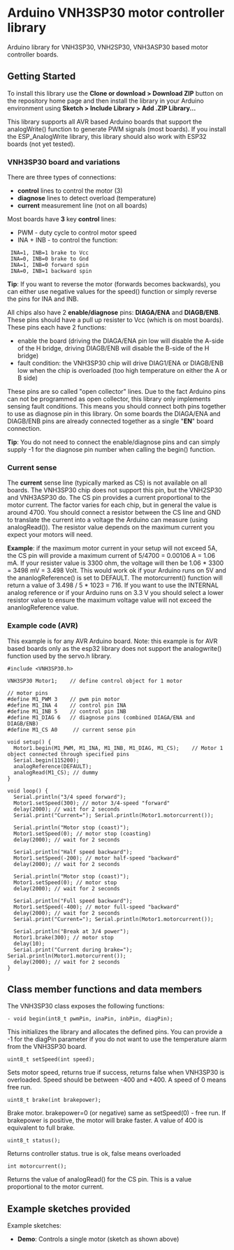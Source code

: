 # Arduino VNH3SP30 motor controller library
Arduino library for VNH3SP30, VNH2SP30, VNH3ASP30 based motor controller boards.


## Getting Started

To install this library use the **Clone or download > Download ZIP** button on the repository home page and then install the library in your Arduino environment using **Sketch > Include Library > Add .ZIP Library...**

This library supports all AVR based Arduino boards that support the analogWrite() function to generate PWM signals (most boards). If you install the ESP_AnalogWrite library, this library should also work with ESP32 boards (not yet tested).

### VNH3SP30 board and variations

There are three types of connections:
- **control** lines to control the motor (3)
- **diagnose** lines to detect overload (temperature)
- **current** measurement line (not on all boards)

Most boards have **3** key **control** lines:
- PWM - duty cycle to control motor speed
- INA + INB - to control the function:

```
 INA=1, INB=1 brake to Vcc
 INA=0, INB=0 brake to Gnd
 INA=1, INB=0 forward spin
 INA=0, INB=1 backward spin
```
**Tip**: If you want to reverse the motor (forwards becomes backwards), you can either use negative values for the speed() function or simply reverse the pins for INA and INB.

All chips also have 2 **enable/diagnose** pins: **DIAGA/ENA** and **DIAGB/ENB**. These pins should have a pull up resister to Vcc (which is on most boards). These pins each have 2 functions:
- enable the board (driving the DIAGA/ENA pin low will disable the A-side of the H bridge, driving DIAGB/ENB will disable the B-side of the H bridge)
- fault condition: the VNH3SP30 chip will drive DIAG1/ENA or DIAGB/ENB low when the chip is overloaded (too high temperature on either the A or B side)

These pins are so called "open collector" lines. Due to the fact Arduino pins can not be programmed as open collector, this library only implements sensing fault conditions. This means you should connect both pins together to use as diagnose pin in this library. On some boards the DIAGA/ENA and DIAGB/ENB pins are already connected together as a single "**EN**" board connection.

**Tip**: You do not need to connect the enable/diagnose pins and can simply supply -1 for the diagnose pin number when calling the begin() function.

### Current sense

The **current** sense line (typically marked as CS) is not available on all boards. The VNH3SP30 chip does not support this pin, but the VNH2SP30 and VNH3ASP30 do. The CS pin provides a current proportional to the motor current. The factor varies for each chip, but in general the value is around 4700. You should connect a resistor between the CS line and GND to translate the current into a voltage the Arduino can measure (using analogRead()). The resistor value depends on the maximum current you expect your motors will need. 

**Example**: if the maximum motor current in your setup will not exceed 5A, the CS pin will provide a maximum current of 5/4700 = 0.00106 A = 1.06 mA. If your resister value is 3300 ohm, the voltage will then be 1.06 * 3300 = 3498 mV = 3.498 Volt. This would work ok if your Arduino runs on 5V and the ananlogReference() is set to DEFAULT. The motorcurrent() function will return a value of 3.498 / 5 * 1023 = 716. If you want to use the INTERNAL analog reference or if your Arduino runs on 3.3 V you should select a lower resistor value to ensure the maximum voltage value will not exceed the ananlogReference value.


### Example code (AVR)

This example is for any AVR Arduino board. Note: this example is for AVR based boards only as the esp32 library does not support the analogwrite() function used by the servo.h library.

```
#include <VNH3SP30.h>

VNH3SP30 Motor1;    // define control object for 1 motor

// motor pins
#define M1_PWM 3    // pwm pin motor
#define M1_INA 4    // control pin INA
#define M1_INB 5    // control pin INB
#define M1_DIAG 6   // diagnose pins (combined DIAGA/ENA and DIAGB/ENB)
#define M1_CS A0     // current sense pin

void setup() {
  Motor1.begin(M1_PWM, M1_INA, M1_INB, M1_DIAG, M1_CS);    // Motor 1 object connected through specified pins 
  Serial.begin(115200);   
  analogReference(DEFAULT);
  analogRead(M1_CS); // dummy
}

void loop() {
  Serial.println("3/4 speed forward");
  Motor1.setSpeed(300); // motor 3/4-speed "forward"
  delay(2000); // wait for 2 seconds
  Serial.print("Current="); Serial.println(Motor1.motorcurrent());

  Serial.println("Motor stop (coast)");
  Motor1.setSpeed(0); // motor stop (coasting)
  delay(2000); // wait for 2 seconds
 
  Serial.println("Half speed backward");
  Motor1.setSpeed(-200); // motor half-speed "backward"
  delay(2000); // wait for 2 seconds
 
  Serial.println("Motor stop (coast)");
  Motor1.setSpeed(0); // motor stop 
  delay(2000); // wait for 2 seconds

  Serial.println("Full speed backward");
  Motor1.setSpeed(-400); // motor full-speed "backward"
  delay(2000); // wait for 2 seconds
  Serial.print("Current="); Serial.println(Motor1.motorcurrent());

  Serial.println("Break at 3/4 power");
  Motor1.brake(300); // motor stop 
  delay(10);
  Serial.print("Current during brake="); Serial.println(Motor1.motorcurrent());
  delay(2000); // wait for 2 seconds
}

```


## Class member functions and data members

The VNH3SP30 class exposes the following functions:

```
- void begin(int8_t pwmPin, inaPin, inbPin, diagPin);
```
This initializes the library and allocates the defined pins. You can provide a -1 for the diagPin parameter if you do not want to use the temperature alarm from the VNH3SP30 board.

```
uint8_t setSpeed(int speed); 
```
Sets motor speed, returns true if success, returns false when VNH3SP30 is overloaded. Speed should be between -400 and +400. A speed of 0 means free run.

```
uint8_t brake(int brakepower);
```
Brake motor. brakepower=0 (or negative) same as setSpeed(0) - free run. If brakepower is positive, the motor will brake faster. A value of 400 is equivalent to full brake.

```
uint8_t status(); 
```
Returns controller status. true is ok, false means overloaded

```
int motorcurrent();
```
Returns the value of analogRead() for the CS pin. This is a value proportional to the motor current.

## Example sketches provided

Example sketches:

- **Demo**: Controls a single motor (sketch as shown above)
